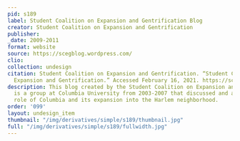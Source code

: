 ```yaml
---
pid: s189
label: Student Coalition on Expansion and Gentrification Blog
creator: Student Coalition on Expansion and Gentrification
publisher:
_date: 2009-2011
format: website
source: https://scegblog.wordpress.com/
clio:
collection: undesign
citation: Student Coalition on Expansion and Gentrification. “Student Coalition on
  Expansion and Gentrification.” Accessed February 16, 2021. https://scegblog.wordpress.com/.
description: This blog created by the Student Coalition on Expansion and Gentrification
  is a group at Columbia University from 2003-2007 that discussed and analyzed the
  role of Columbia and its expansion into the Harlem neighborhood.
order: '099'
layout: undesign_item
thumbnail: "/img/derivatives/simple/s189/thumbnail.jpg"
full: "/img/derivatives/simple/s189/fullwidth.jpg"
---
```

